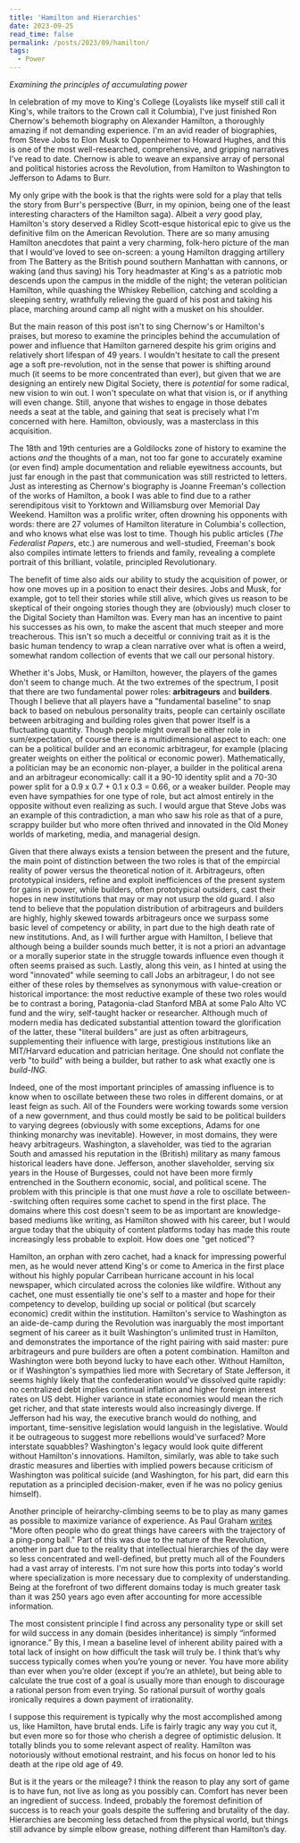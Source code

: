 ```yaml
---
title: 'Hamilton and Hierarchies'
date: 2023-09-25
read_time: false
permalink: /posts/2023/09/hamilton/
tags:
  - Power
---
```


*Examining the principles of accumulating power*

In celebration of my move to King's College (Loyalists like myself still call it King's, while traitors to the Crown call it Columbia), I've just finished Ron Chernow's behemoth biography on Alexander Hamilton, a thoroughly amazing if not demanding experience. I'm an avid reader of biographies, from Steve Jobs to Elon Musk to Oppenheimer to Howard Hughes, and this is one of the most well-researched, comprehensive, and gripping narratives I've read to date. Chernow is able to weave an expansive array of personal and political histories across the Revolution, from Hamilton to Washington to Jefferson to Adams to Burr. 

My only gripe with the book is that the rights were sold for a play that tells the story from Burr's perspective (Burr, in my opinion, being one of the least interesting characters of the Hamilton saga). Albeit a *very* good play, Hamilton's story deserved a Ridley Scott-esque historical epic to give us the definitive film on the American Revolution. There are so many amusing Hamilton anecdotes that paint a very charming, folk-hero picture of the man that I would've loved to see on-screen: a young Hamilton dragging artillery from The Battery as the British pound southern Manhattan with cannons, or waking (and thus saving) his Tory headmaster at King's as a patriotic mob descends upon the campus in the middle of the night; the veteran politician Hamilton, while quashing the Whiskey Rebellion, catching and scolding a sleeping sentry, wrathfully relieving the guard of his post and taking his place, marching around camp all night with a musket on his shoulder. 

But the main reason of this post isn't to sing Chernow's or Hamilton's praises, but moreso to examine the principles behind the accumulation of power and influence that Hamilton garnered despite his grim origins and relatively short lifespan of 49 years. I wouldn't hesitate to call the present age a soft pre-revolution, not in the sense that power is shifting around much (it seems to be more concentrated than ever), but given that we are designing an entirely new Digital Society, there is *potential* for some radical, new vision to win out. I won't speculate on what that vision is, or if anything will even change. Still, anyone that wishes to engage in those debates needs a seat at the table, and gaining that seat is precisely what I'm concerned with here. Hamilton, obviously, was a masterclass in this acquisition.

The 18th and 19th centuries are a Goldilocks zone of history to examine the actions *and* the thoughts of a man, not too far gone to accurately examine (or even find) ample documentation and reliable eyewitness accounts, but just far enough in the past that communication was still restricted to letters. Just as interesting as Chernow's biography is Joanne Freeman's collection of the works of Hamilton, a book I was able to find due to a rather serendipitous visit to Yorktown and Williamsburg over Memorial Day Weekend. Hamilton was a prolific writer, often drowning his opponents with words: there are 27 volumes of Hamilton literature in Columbia's collection, and who knows what else was lost to time. Though his public articles (*The Federalist Papers*, etc.) are numerous and well-studied, Freeman's book also compiles intimate letters to friends and family, revealing a complete portrait of this brilliant, volatile, principled Revolutionary. 

The benefit of time also aids our ability to study the acquisition of power, or how one moves up in a position to enact their desires. Jobs and Musk, for example, got to tell their stories while still alive, which gives us reason to be skeptical of their ongoing stories though they are (obviously) much closer to the Digital Society than Hamilton was. Every man has an incentive to paint his successes as his own, to make the ascent that much steeper and more treacherous. This isn't so much a deceitful or conniving trait as it is the basic human tendency to wrap a clean narrative over what is often a weird, somewhat random collection of events that we call our personal history. 

Whether it's Jobs, Musk, or Hamilton, however, the players of the games don't seem to change much. At the two extremes of the spectrum, I posit that there are two fundamental power roles: **arbitrageurs** and **builders**. Though I believe that all players have a "fundamental baseline" to snap back to based on nebulous personality traits, people can certainly oscillate between arbitraging and building roles given that power itself is a fluctuating quantity. Though people might overall be either role in sum/expectation, of course there is a multidimensional aspect to each: one can be a political builder and an economic arbitrageur, for example (placing greater weights on either the political or economic power). Mathematically, a politician may be an economic non-player, a builder in the political arena and an arbitrageur economically: call it a 90-10 identity split and a 70-30 power split for a 0.9 x 0.7 + 0.1 x 0.3 = 0.66, or a weaker builder. People may even have sympathies for one type of role, but act almost entirely in the opposite without even realizing as such. I would argue that Steve Jobs was an example of this contradiction, a man who saw his role as that of a pure, scrappy builder but who more often thrived and innovated in the Old Money worlds of marketing, media, and managerial design. 

Given that there always exists a tension between the present and the future, the main point of distinction between the two roles is that of the empircial reality of power versus the theoretical notion of it. Arbitrageurs, often prototypical insiders, refine and exploit inefficiences of the present system for gains in power, while builders, often prototypical outsiders, cast their hopes in new institutions that may or may not usurp the old guard. I also tend to believe that the population distribution of arbitrageurs and builders are highly, highly skewed towards arbitrageurs once we surpass some basic level of competency or ability, in part due to the high death rate of new institutions. And, as I will further argue with Hamilton, I believe that although being a builder sounds much better, it is not a priori an advantage or a morally superior state in the struggle towards influence even though it often seems praised as such. Lastly, along this vein, as I hinted at using the word "innovated" while seeming to call Jobs an arbitrageur, I do not see either of these roles by themselves as synonymous with value-creation or historical importance: the most reductive example of these two roles would be to contrast a boring, Patagonia-clad Stanford MBA at some Palo Alto VC fund and the wiry, self-taught hacker or researcher. Although much of modern media has dedicated substantial attention toward the glorification of the latter, these "literal builders" are just as often arbitrageurs, supplementing their influence with large, prestigious institutions like an MIT/Harvard education and patrician heritage. One should not conflate the verb "to build" with being a builder, but rather to ask what exactly one is *build-ING*. 

Indeed, one of the most important principles of amassing influence is to know when to oscillate between these two roles in different domains, or at least feign as such. All of the Founders were working towards some version of a new government, and thus could mostly be said to be political builders to varying degrees (obviously with some exceptions, Adams for one thinking monarchy was inevitable). However, in most domains, they were heavy arbitrageurs. Washington, a slaveholder, was tied to the agrarian South and amassed his reputation in the (British) military as many famous historical leaders have done. Jefferson, another slaveholder, serving six years in the House of Burgesses, could not have been more firmly entrenched in the Southern economic, social, and political scene. The problem with this principle is that one must *have* a role to oscillate between--switching often requires some cachet to spend in the first place. The domains where this cost doesn't seem to be as important are knowledge-based mediums like writing, as Hamilton showed with his career, but I would argue today that the ubiquity of content platforms today has made this route increasingly less probable to exploit. How does one "get noticed"? 

Hamilton, an orphan with zero cachet, had a knack for impressing powerful men, as he would never attend King's or come to America in the first place without his highly popular Carribean hurricane account in his local newspaper, which circulated across the colonies like wildfire. Without any cachet, one must essentially tie one's self to a master and hope for their competency to develop, building up social or political (but scarcely economic) credit within the institution. Hamilton's service to Washington as an aide-de-camp during the Revolution was inarguably the most important segment of his career as it built Washington's unlimited trust in Hamilton, and demonstrates the importance of the right pairing with said master: pure arbitrageurs and pure builders are often a potent combination. Hamilton and Washington were both beyond lucky to have each other. Without Hamilton, or if Washington's sympathies lied more with Secretary of State Jefferson, it seems highly likely that the confederation would've dissolved quite rapidly: no centralized debt implies continual inflation and higher foreign interest rates on US debt. Higher variance in state economies would mean the rich get richer, and that state interests would also increasingly diverge. If Jefferson had his way, the executive branch would do nothing, and important, time-sensitive legislation would languish in the legislative. Would it be outrageous to suggest more rebellions would've surfaced? More interstate squabbles? Washington's legacy would look quite different without Hamilton's innovations. Hamilton, similarly, was able to take such drastic measures and liberties with implied powers because criticism of Washington was political suicide (and Washington, for his part, did earn this reputation as a principled decision-maker, even if he was no policy genius himself). 

Another principle of heirarchy-climbing seems to be to play as many games as possible to maximize variance of experience. As Paul Graham [writes](http://www.paulgraham.com/oldlove.html) "More often people who do great things have careers with the trajectory of a ping-pong ball." Part of this was due to the nature of the Revolution, another in part due to the reality that intellectual hierarchies of the day were so less concentrated and well-defined, but pretty much all of the Founders had a vast array of interests. I'm not sure how this ports into today's world where specialization is more necessary due to complexity of understanding. Being at the forefront of two different domains today is much greater task than it was 250 years ago even after accounting for more accessible information. 

The most consistent principle I find across any personality type or skill set for wild success in any domain (besides inheritance) is simply “informed ignorance.” By this, I mean a baseline level of inherent ability paired with a total lack of insight on how difficult the task will truly be. I think that’s why success typically comes when you’re young or never. You have more ability than ever when you’re older (except if you’re an athlete), but being able to calculate the true cost of a goal is usually more than enough to discourage a rational person from even trying. So rational pursuit of worthy goals ironically requires a down payment of irrationality. 

I suppose this requirement is typically why the most accomplished among us, like Hamilton, have brutal ends. Life is fairly tragic any way you cut it, but even more so for those who cherish a degree of optimistic delusion. It totally blinds you to some relevant aspect of reality. Hamilton was notoriously without emotional restraint, and his focus on honor led to his death at the ripe old age of 49. 

But is it the years or the mileage? I think the reason to play any sort of game is to have fun, not live as long as you possibly can. Comfort has never been an ingredient of success. Indeed, probably the foremost definition of success is to reach your goals despite the suffering and brutality of the day. Hierarchies are becoming less detached from the physical world, but things still advance by simple elbow grease, nothing different than Hamilton’s day. 


